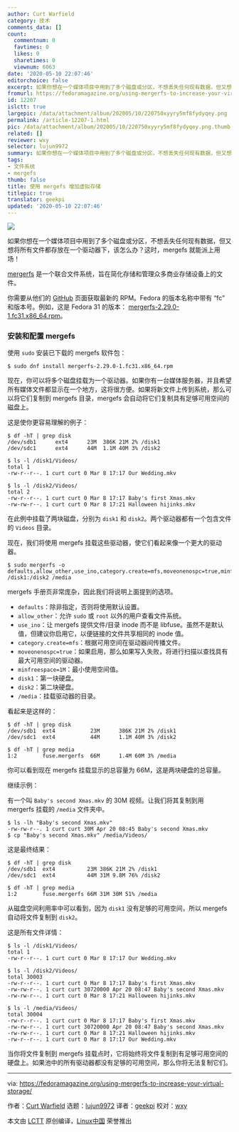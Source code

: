 ```yaml
---
author: Curt Warfield
category: 技术
comments_data: []
count:
  commentnum: 0
  favtimes: 0
  likes: 0
  sharetimes: 0
  viewnum: 6063
date: '2020-05-10 22:07:46'
editorchoice: false
excerpt: 如果你想在一个媒体项目中用到了多个磁盘或分区，不想丢失任何现有数据，但又想将所有文件都存放在一个驱动器下，该怎么办？这时，mergefs 就能派上用场！
fromurl: https://fedoramagazine.org/using-mergerfs-to-increase-your-virtual-storage/
id: 12207
islctt: true
largepic: /data/attachment/album/202005/10/220750xyyry5mf8fydyqey.png
permalink: /article-12207-1.html
pic: /data/attachment/album/202005/10/220750xyyry5mf8fydyqey.png.thumb.jpg
related: []
reviewer: wxy
selector: lujun9972
summary: 如果你想在一个媒体项目中用到了多个磁盘或分区，不想丢失任何现有数据，但又想将所有文件都存放在一个驱动器下，该怎么办？这时，mergefs 就能派上用场！
tags:
- 文件系统
- mergefs
thumb: false
title: 使用 mergefs 增加虚拟存储
titlepic: true
translator: geekpi
updated: '2020-05-10 22:07:46'
---
```


![](/data/attachment/album/202005/10/220750xyyry5mf8fydyqey.png)


如果你想在一个媒体项目中用到了多个磁盘或分区，不想丢失任何现有数据，但又想将所有文件都存放在一个驱动器下，该怎么办？这时，mergefs 就能派上用场！


[mergerfs](https://github.com/trapexit/mergerfs) 是一个联合文件系统，旨在简化存储和管理众多商业存储设备上的文件。


你需要从他们的 [GitHub](https://github.com/trapexit/mergerfs/releases) 页面获取最新的 RPM。Fedora 的版本名称中带有 “fc” 和版本号。例如，这是 Fedora 31 的版本： [mergerfs-2.29.0-1.fc31.x86\_64.rpm](https://github.com/trapexit/mergerfs/releases/download/2.29.0/mergerfs-2.29.0-1.fc31.x86_64.rpm)。


### 安装和配置 mergefs


使用 `sudo` 安装已下载的 mergefs 软件包：



```
$ sudo dnf install mergerfs-2.29.0-1.fc31.x86_64.rpm
```

现在，你可以将多个磁盘挂载为一个驱动器。如果你有一台媒体服务器，并且希望所有媒体文件都显示在一个地方，这将很方便。如果将新文件上传到系统，那么可以将它们复制到 mergefs 目录，mergefs 会自动将它们复制具有足够可用空间的磁盘上。


这是使你更容易理解的例子：



```
$ df -hT | grep disk
/dev/sdb1      ext4      23M  386K 21M 2% /disk1
/dev/sdc1      ext4      44M  1.1M 40M 3% /disk2

$ ls -l /disk1/Videos/
total 1
-rw-r--r--. 1 curt curt 0 Mar 8 17:17 Our Wedding.mkv

$ ls -l /disk2/Videos/
total 2
-rw-r--r--. 1 curt curt 0 Mar 8 17:17 Baby's first Xmas.mkv
-rw-rw-r--. 1 curt curt 0 Mar 8 17:21 Halloween hijinks.mkv
```

在此例中挂载了两块磁盘，分别为 `disk1` 和 `disk2`。两个驱动器都有一个包含文件的 `Videos` 目录。


现在，我们将使用 mergefs 挂载这些驱动器，使它们看起来像一个更大的驱动器。



```
$ sudo mergerfs -o defaults,allow_other,use_ino,category.create=mfs,moveonenospc=true,minfreespace=1M /disk1:/disk2 /media
```

mergefs 手册页非常庞杂，因此我们将说明上面提到的选项。


* `defaults`：除非指定，否则将使用默认设置。
* `allow_other`：允许 `sudo` 或 `root` 以外的用户查看文件系统。
* `use_ino`：让 mergefs 提供文件/目录 inode 而不是 libfuse。虽然不是默认值，但建议你启用它，以便链接的文件共享相同的 inode 值。
* `category.create=mfs`：根据可用空间在驱动器间传播文件。
* `moveonenospc=true`：如果启用，那么如果写入失败，将进行扫描以查找具有最大可用空间的驱动器。
* `minfreespace=1M`：最小使用空间值。
* `disk1`：第一块硬盘。
* `disk2`：第二块硬盘。
* `/media`：挂载驱动器的目录。


看起来是这样的：



```
$ df -hT | grep disk
/dev/sdb1  ext4           23M      386K 21M 2% /disk1
/dev/sdc1  ext4           44M      1.1M 40M 3% /disk2

$ df -hT | grep media
1:2        fuse.mergerfs  66M      1.4M 60M 3% /media
```

你可以看到现在 mergefs 挂载显示的总容量为 66M，这是两块硬盘的总容量。


继续示例：


有一个叫 `Baby's second Xmas.mkv` 的 30M 视频。让我们将其复制到用 mergerfs 挂载的 `/media` 文件夹中。



```
$ ls -lh "Baby's second Xmas.mkv"
-rw-rw-r--. 1 curt curt 30M Apr 20 08:45 Baby's second Xmas.mkv
$ cp "Baby's second Xmas.mkv" /media/Videos/
```

这是最终结果：



```
$ df -hT | grep disk
/dev/sdb1  ext4          23M 386K 21M 2% /disk1
/dev/sdc1  ext4          44M 31M 9.8M 76% /disk2

$ df -hT | grep media
1:2        fuse.mergerfs 66M 31M 30M 51% /media
```

从磁盘空间利用率中可以看到，因为 `disk1` 没有足够的可用空间，所以 mergefs 自动将文件复制到 `disk2`。


这是所有文件详情：



```
$ ls -l /disk1/Videos/
total 1
-rw-r--r--. 1 curt curt 0 Mar 8 17:17 Our Wedding.mkv

$ ls -l /disk2/Videos/
total 30003
-rw-r--r--. 1 curt curt 0 Mar 8 17:17 Baby's first Xmas.mkv
-rw-rw-r--. 1 curt curt 30720000 Apr 20 08:47 Baby's second Xmas.mkv
-rw-rw-r--. 1 curt curt 0 Mar 8 17:21 Halloween hijinks.mkv

$ ls -l /media/Videos/
total 30004
-rw-r--r--. 1 curt curt 0 Mar 8 17:17 Baby's first Xmas.mkv
-rw-rw-r--. 1 curt curt 30720000 Apr 20 08:47 Baby's second Xmas.mkv
-rw-rw-r--. 1 curt curt 0 Mar 8 17:21 Halloween hijinks.mkv
-rw-r--r--. 1 curt curt 0 Mar 8 17:17 Our Wedding.mkv
```

当你将文件复制到 mergefs 挂载点时，它将始终将文件复制到有足够可用空间的硬盘上。如果池中的所有驱动器都没有足够的可用空间，那么你将无法复制它们。




---


via: <https://fedoramagazine.org/using-mergerfs-to-increase-your-virtual-storage/>


作者：[Curt Warfield](https://fedoramagazine.org/author/rcurtiswarfield/) 选题：[lujun9972](https://github.com/lujun9972) 译者：[geekpi](https://github.com/geekpi) 校对：[wxy](https://github.com/wxy)


本文由 [LCTT](https://github.com/LCTT/TranslateProject) 原创编译，[Linux中国](https://linux.cn/) 荣誉推出